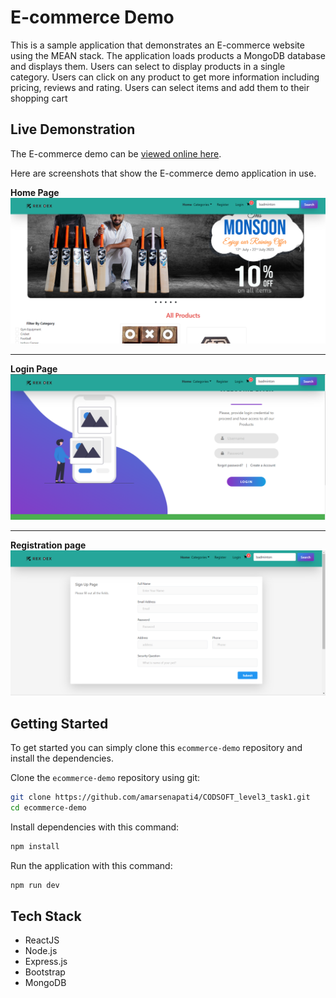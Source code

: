 # E-commerce Demo

This is a sample application that demonstrates an E-commerce website using the MEAN stack. The application loads
products a MongoDB database and displays them. Users can select to display products in a single category. Users can
click on any product to get more information including pricing, reviews and rating. Users can select items and
add them to their shopping cart

## Live Demonstration

The E-commerce demo can be [viewed online here](https://rex-dex.netlify.app/).

Here are screenshots that show the E-commerce demo application in use.

**Home Page**
![Home Page](/screenshots/home.png?raw=true "Optional Title")

---

**Login Page**
![Item Detail](/screenshots/login.png?raw=true "Optional Title")

---

**Registration page**
![Shopping Cart](/screenshots/registration.png?raw=true "Shopping Cart")

## Getting Started

To get started you can simply clone this `ecommerce-demo` repository and install the dependencies.

Clone the `ecommerce-demo` repository using git:

```bash
git clone https://github.com/amarsenapati4/CODSOFT_level3_task1.git
cd ecommerce-demo
```

Install dependencies with this command:

```bash
npm install
```

Run the application with this command:

```bash
npm run dev
```

## Tech Stack

- ReactJS
- Node.js
- Express.js
- Bootstrap
- MongoDB
